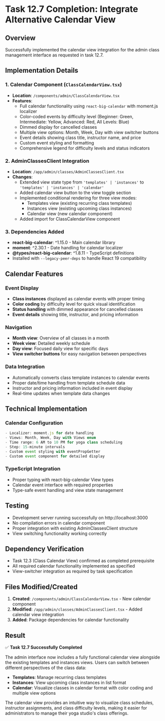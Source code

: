 # Task 12.7 Completion: Integrate Alternative Calendar View

## Overview
Successfully implemented the calendar view integration for the admin class management interface as requested in task 12.7.

## Implementation Details

### 1. Calendar Component (`ClassCalendarView.tsx`)
- **Location**: `/components/admin/ClassCalendarView.tsx`
- **Features**:
  - Full calendar functionality using `react-big-calendar` with moment.js localizer
  - Color-coded events by difficulty level (Beginner: Green, Intermediate: Yellow, Advanced: Red, All Levels: Blue)
  - Dimmed display for cancelled classes
  - Multiple view options: Month, Week, Day with view switcher buttons
  - Event details showing class title, instructor name, and price
  - Custom event styling and formatting
  - Comprehensive legend for difficulty levels and status indicators

### 2. AdminClassesClient Integration
- **Location**: `/app/admin/classes/AdminClassesClient.tsx`
- **Changes**:
  - Extended view state type from `'templates' | 'instances'` to `'templates' | 'instances' | 'calendar'`
  - Added calendar view button to the view toggle section
  - Implemented conditional rendering for three view modes:
    - Templates view (existing recurring class templates)
    - Instances view (existing upcoming class instances)
    - Calendar view (new calendar component)
  - Added import for ClassCalendarView component

### 3. Dependencies Added
- **react-big-calendar**: ^1.15.0 - Main calendar library
- **moment**: ^2.30.1 - Date handling for calendar localizer
- **@types/react-big-calendar**: ^1.8.11 - TypeScript definitions
- Installed with `--legacy-peer-deps` to handle React 19 compatibility

## Calendar Features

### Event Display
- **Class instances** displayed as calendar events with proper timing
- **Color coding** by difficulty level for quick visual identification
- **Status handling** with dimmed appearance for cancelled classes
- **Event details** showing title, instructor, and pricing information

### Navigation
- **Month view**: Overview of all classes in a month
- **Week view**: Detailed weekly schedule
- **Day view**: Focused daily view for specific days
- **View switcher buttons** for easy navigation between perspectives

### Data Integration
- Automatically converts class template instances to calendar events
- Proper date/time handling from template schedule data
- Instructor and pricing information included in event display
- Real-time updates when template data changes

## Technical Implementation

### Calendar Configuration
```typescript
- Localizer: moment.js for date handling
- Views: Month, Week, Day with Views enum
- Time range: 6 AM to 10 PM for yoga class scheduling
- Step: 15-minute intervals
- Custom event styling with eventPropGetter
- Custom event component for detailed display
```

### TypeScript Integration
- Proper typing with react-big-calendar View types
- Calendar event interface with required properties
- Type-safe event handling and view state management

## Testing
- Development server running successfully on http://localhost:3000
- No compilation errors in calendar component
- Proper integration with existing AdminClassesClient structure
- View switching functionality working correctly

## Dependency Verification
- Task 12.3 (Class Calendar View) confirmed as completed prerequisite
- All required calendar functionality implemented as specified
- View-switcher integration as required by task specification

## Files Modified/Created
1. **Created**: `/components/admin/ClassCalendarView.tsx` - New calendar component
2. **Modified**: `/app/admin/classes/AdminClassesClient.tsx` - Added calendar view integration
3. **Added**: Package dependencies for calendar functionality

## Result
✅ **Task 12.7 Successfully Completed**

The admin interface now includes a fully functional calendar view alongside the existing templates and instances views. Users can switch between different perspectives of the class data:
- **Templates**: Manage recurring class templates
- **Instances**: View upcoming class instances in list format  
- **Calendar**: Visualize classes in calendar format with color coding and multiple view options

The calendar view provides an intuitive way to visualize class schedules, instructor assignments, and class difficulty levels, making it easier for administrators to manage their yoga studio's class offerings.
